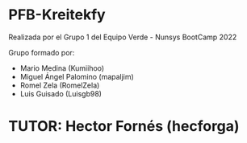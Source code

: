 # PFB-Kreitekfy

Realizada por el Grupo 1 del Equipo Verde - Nunsys BootCamp 2022

Grupo formado por:

- Mario Medina (Kumiihoo)
- Miguel Ángel Palomino (mapaljim)
- Romel Zela (RomelZela)
- Luis Guisado (Luisgb98)

# TUTOR: Hector Fornés (hecforga)
